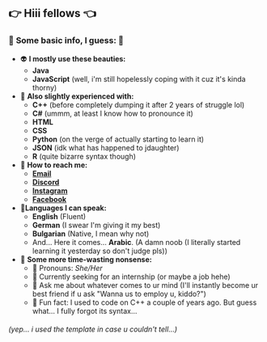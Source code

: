 ## 👉 Hiii fellows 👈


### 🦄 **Some basic info, I guess:** 🦄

- 👽 **I mostly use these beauties:**
  - **Java**
  - **JavaScript** (well, i'm still hopelessly coping with it cuz it's kinda thorny)
- 🐲 **Also slightly experienced with:**
  - **C++** (before completely dumping it after 2 years of struggle lol)
  - **C#** (ummm, at least I know how to pronounce it)
  - **HTML**
  - **CSS**
  - **Python** (on the verge of actually starting to learn it)
  - **JSON** (idk what has happened to jdaughter)
  - **R** (quite bizarre syntax though)
- 🌸 **How to reach me:**
  - [**Email**](mailto:niaplnan.business@gmail.com)
  - [**Discord**](https://discordapp.com/users/719788587456921601)
  - [**Instagram**](https://instagram.com/nianancheva)
  - [**Facebook**](https://facebook.com/niaplnan)
- 🍁**Languages I can speak:**
  - **English** (Fluent)
  - **German** (I swear I'm giving it my best)
  - **Bulgarian** (Native, I mean why not)
  - And... Here it comes... **Arabic**. (A damn noob (I literally started learning it yesterday so don't judge pls))
- 🐸 **Some more time-wasting nonsense:**
  - 🍭 Pronouns: *She/Her*
  - 🤍 Currently seeking for an internship (or maybe a job hehe)
  - 💬 Ask me about whatever comes to ur mind (I'll instantly become ur best friend if u ask "Wanna us to employ u, kiddo?")
  - 🐋 Fun fact: I used to code on C++ a couple of years ago. But guess what... I fully forgot its syntax...
###### (yep... i used the template in case u couldn't tell...)
